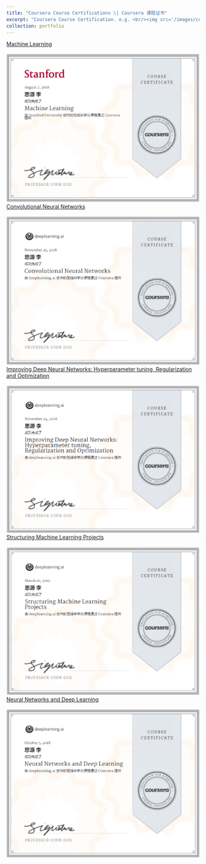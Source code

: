 ```yaml
---
title: "Coursera Course Certifications \| Coursera 课程证书"
excerpt: "Coursera Course Certification. e.g. <br/><img src='/images/coursera_ML.png'>"
collection: portfolio
---
```

[Machine Learning](https://www.coursera.org/account/accomplishments/verify/ULBR4LSVPBVW)  
<br/><img src='/images/coursera_ML.png'>
[Convolutional Neural Networks](https://www.coursera.org/account/accomplishments/verify/DSKUWMWSCNSL)  
<br/><img src='/images/coursera_CNN.png'>
[Improving Deep Neural Networks: Hyperparameter tuning, Regularization and Optimization](https://www.coursera.org/account/accomplishments/verify/RVTNM76SQBWB)  
<br/><img src='/images/coursera_DNN.png'>
[Structuring Machine Learning Projects](https://www.coursera.org/account/accomplishments/verify/5WAY9CGYPZ8F)  
<br/><img src='/images/coursera_ML_project.png'>
[Neural Networks and Deep Learning](https://www.coursera.org/account/accomplishments/verify/52PTZXEZPX68)  
 <br/><img src='/images/coursera_NN_DL.png'>
